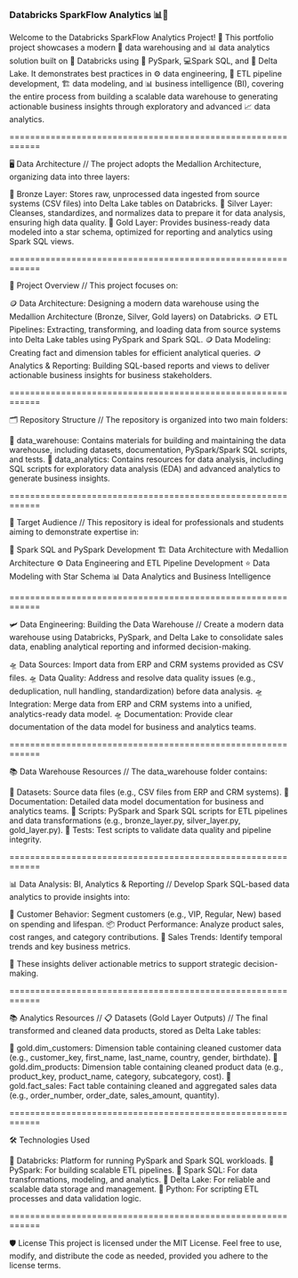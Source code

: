 ### Databricks SparkFlow Analytics 📊💸

Welcome to the Databricks SparkFlow Analytics Project! 🚀 This portfolio project showcases a modern 🏪 data warehousing and 📊 data analytics solution built on 🔧 Databricks using 🐍 PySpark, 💻Spark SQL, and 💾 Delta Lake. It demonstrates best practices in ⚙️ data engineering, 🔄 ETL pipeline development, 🏗️ data modeling, and 📊 business intelligence (BI), covering the entire process from building a scalable data warehouse to generating actionable business insights through exploratory and advanced 📈 data analytics.

============================================================

🖥 Data Architecture // The project adopts the Medallion Architecture, organizing data into three layers:

🥉 Bronze Layer: Stores raw, unprocessed data ingested from source systems (CSV files) into Delta Lake tables on Databricks.
🥈 Silver Layer: Cleanses, standardizes, and normalizes data to prepare it for data analysis, ensuring high data quality.
🥇 Gold Layer: Provides business-ready data modeled into a star schema, optimized for reporting and analytics using Spark SQL views.

============================================================

📖 Project Overview // This project focuses on:

🪙 Data Architecture: Designing a modern data warehouse using the Medallion Architecture (Bronze, Silver, Gold layers) on Databricks.
🪙 ETL Pipelines: Extracting, transforming, and loading data from source systems into Delta Lake tables using PySpark and Spark SQL.
🪙 Data Modeling: Creating fact and dimension tables for efficient analytical queries.
🪙 Analytics & Reporting: Building SQL-based reports and views to deliver actionable business insights for business stakeholders.

============================================================

🗂 Repository Structure // The repository is organized into two main folders:

📂 data_warehouse: Contains materials for building and maintaining the data warehouse, including datasets, documentation, PySpark/Spark SQL scripts, and tests.
📂 data_analytics: Contains resources for data analysis, including SQL scripts for exploratory data analysis (EDA) and advanced analytics to generate business insights.

============================================================

🎯 Target Audience // This repository is ideal for professionals and students aiming to demonstrate expertise in:

🐍 Spark SQL and PySpark Development
🏗️ Data Architecture with Medallion Architecture
⚙️ Data Engineering and ETL Pipeline Development
⭐ Data Modeling with Star Schema
📊 Data Analytics and Business Intelligence

============================================================

🛩 Data Engineering: Building the Data Warehouse //  Create a modern data warehouse using Databricks, PySpark, and Delta Lake to consolidate sales data, enabling analytical reporting and informed decision-making.

🛸 Data Sources: Import data from ERP and CRM systems provided as CSV files.
🛸 Data Quality: Address and resolve data quality issues (e.g., deduplication, null handling, standardization) before data analysis.
🛸 Integration: Merge data from ERP and CRM systems into a unified, analytics-ready data model.
🛸 Documentation: Provide clear documentation of the data model for business and analytics teams.

============================================================

📚 Data Warehouse Resources // The data_warehouse folder contains:

📂 Datasets: Source data files (e.g., CSV files from ERP and CRM systems).
📂 Documentation: Detailed data model documentation for business and analytics teams.
📂 Scripts: PySpark and Spark SQL scripts for ETL pipelines and data transformations (e.g., bronze_layer.py, silver_layer.py, gold_layer.py).
📂 Tests: Test scripts to validate data quality and pipeline integrity.

============================================================

📊 Data Analysis: BI, Analytics & Reporting // Develop Spark SQL-based data analytics to provide insights into:

👥 Customer Behavior: Segment customers (e.g., VIP, Regular, New) based on spending and lifespan.
📦 Product Performance: Analyze product sales, cost ranges, and category contributions.
📅 Sales Trends: Identify temporal trends and key business metrics.

🎯 These insights deliver actionable metrics to support strategic decision-making.

============================================================

📚 Analytics Resources // 📋 Datasets (Gold Layer Outputs) // The final transformed and cleaned data products, stored as Delta Lake tables:

🏅 gold.dim_customers: Dimension table containing cleaned customer data (e.g., customer_key, first_name, last_name, country, gender, birthdate).
🏅 gold.dim_products: Dimension table containing cleaned product data (e.g., product_key, product_name, category, subcategory, cost).
🏅 gold.fact_sales: Fact table containing cleaned and aggregated sales data (e.g., order_number, order_date, sales_amount, quantity).

============================================================

🛠 Technologies Used

🔧 Databricks: Platform for running PySpark and Spark SQL workloads.
🐍 PySpark: For building scalable ETL pipelines.
📜 Spark SQL: For data transformations, modeling, and analytics.
💾 Delta Lake: For reliable and scalable data storage and management.
🐍 Python: For scripting ETL processes and data validation logic.

============================================================

🛡️ License
This project is licensed under the MIT License. Feel free to use, modify, and distribute the code as needed, provided you adhere to the license terms.

